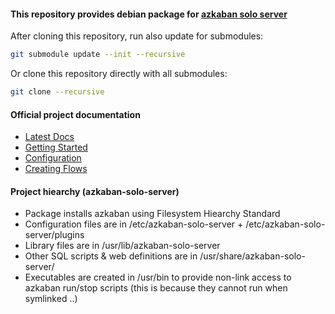 #### This repository provides debian package for [azkaban solo server](http://azkaban.github.io/azkaban/docs/latest/#solo-setup)

After cloning this repository, run also update for submodules:
```bash
git submodule update --init --recursive
```

Or clone this repository directly with all submodules:
```bash
git clone --recursive
```

#### Official project documentation
 - [Latest Docs](http://azkaban.github.io/azkaban/docs/latest/)
 - [Getting Started](http://azkaban.github.io/azkaban/docs/latest/#getting-started)
 - [Configuration](http://azkaban.github.io/azkaban/docs/latest/#configuration)
 - [Creating Flows](http://azkaban.github.io/azkaban/docs/latest/#creating-flows)

#### Project hiearchy (azkaban-solo-server)

 - Package installs azkaban using Filesystem Hiearchy Standard
 - Configuration files are in /etc/azkaban-solo-server + /etc/azkaban-solo-server/plugins
 - Library files are in /usr/lib/azkaban-solo-server
 - Other SQL scripts & web definitions are in /usr/share/azkaban-solo-server/
 - Executables are created in /usr/bin to provide non-link access to azkaban run/stop scripts (this is because they cannot run when symlinked ..)
